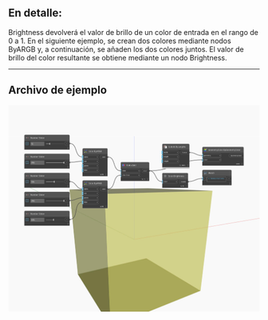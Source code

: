 ## En detalle:
Brightness devolverá el valor de brillo de un color de entrada en el rango de 0 a 1. En el siguiente ejemplo, se crean dos colores mediante nodos ByARGB y, a continuación, se añaden los dos colores juntos. El valor de brillo del color resultante se obtiene mediante un nodo Brightness.
___
## Archivo de ejemplo

![Brightness](./DSCore.Color.Brightness_img.jpg)

